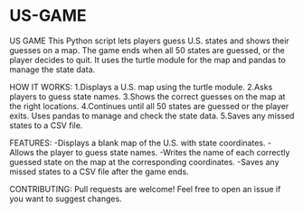 # US-GAME
US GAME
This Python script lets players guess U.S. states and shows their guesses on a map. The game ends when all 50 states are guessed, or the player decides to quit. It uses the turtle module for the map and pandas to manage the state data.

HOW IT WORKS:
1.Displays a U.S. map using the turtle module.
2.Asks players to guess state names.
3.Shows the correct guesses on the map at the right locations.
4.Continues until all 50 states are guessed or the player exits.
Uses pandas to manage and check the state data.
5.Saves any missed states to a CSV file.

FEATURES:
-Displays a blank map of the U.S. with state coordinates.
-Allows the player to guess state names.
-Writes the name of each correctly guessed state on the map at the corresponding coordinates.
-Saves any missed states to a CSV file after the game ends.

CONTRIBUTING: Pull requests are welcome! Feel free to open an issue if you want to suggest changes.



